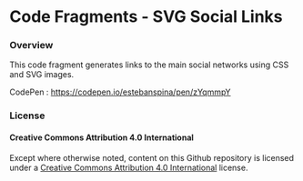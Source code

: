 # Code Fragments - SVG Social Links #

### Overview ###

This code fragment generates links to the main social networks using CSS and SVG images.

CodePen : https://codepen.io/estebanspina/pen/zYqmmpY

### License ###

#### Creative Commons Attribution 4.0 International ####

Except where otherwise noted, content on this Github repository is licensed under a [Creative Commons Attribution 4.0 International](https://creativecommons.org/licenses/by/4.0/) license.
